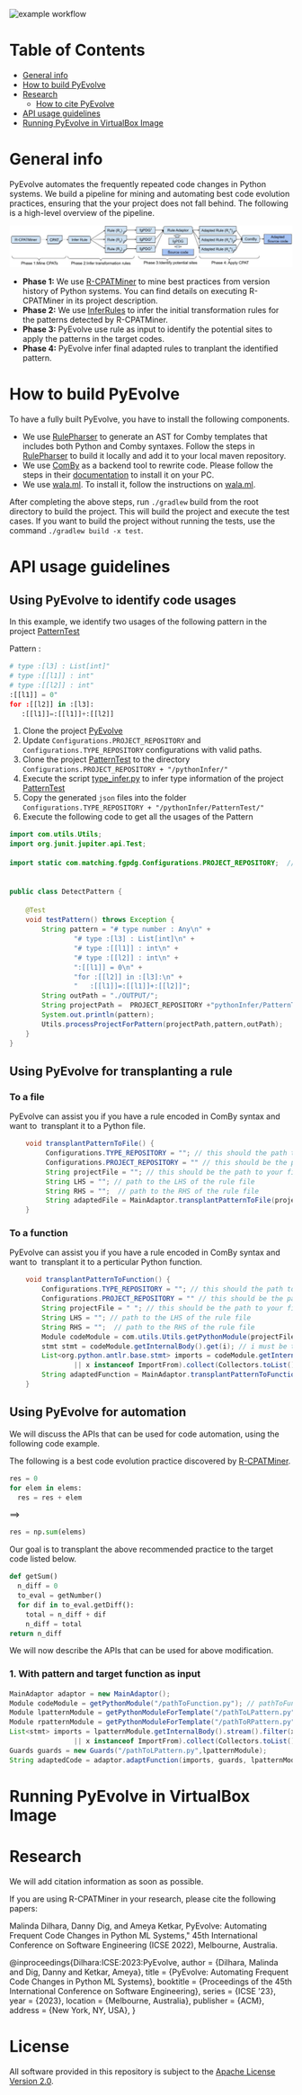 ![example workflow](https://github.com/ameyaKetkar/InferRules/actions/workflows/gradle.yml/badge.svg)

Table of Contents
=================

   * [General info](#general-info)
   * [How to build PyEvolve](#how-to-build-pyevolve)
   * [Research](#research)
      * [How to cite PyEvolve](#research)
   * [API usage guidelines](#api-usage-guidelines)
   * [Running PyEvolve in VirtualBox Image](#running-pyevolve-in-virtualbox-image)
   
# General info 
PyEvolve automates the frequently repeated code changes in Python systems. We build a pipeline for mining and automating best code evolution practices, ensuring that the your project does not fall behind. The following is a high-level overview of the pipeline.

![h](https://github.com/maldil/PyEvolve/blob/cpatminer/workflow.jpg)


- **Phase 1:** We use [R-CPATMiner](https://github.com/maldil/R-CPATMiner) to mine best practices from version history of Python systems. You can find details on executing R-CPATMiner in its project description. 
- **Phase 2:** We use [InferRules](https://github.com/ameyaKetkar/InferRules) to infer the initial transformation rules for the patterns detected by R-CPATMiner.
- **Phase 3:** PyEvolve use rule as input to identify the potential sites to apply the patterns in the target codes. 
- **Phase 4:** PyEvolve infer final adapted rules to tranplant the identified pattern.


# How to build PyEvolve
To have a fully built PyEvolve, you have to install the following components.
- We use [RulePharser](https://github.com/maldil/RulePharser) to generate an AST for Comby templates that includes both Python and Comby syntaxes. Follow the steps in [RulePharser](https://github.com/maldil/RulePharser) to build it locally and add it to your local maven repository.  
- We use [ComBy](https://comby.dev/docs/get-started#install) as a backend tool to rewrite code. Please follow the steps in their [documentation](https://comby.dev/docs/get-started#install) to install it on your PC.
- We use [wala.ml](https://github.com/wala/ML). To install it, follow the instructions on [wala.ml](https://github.com/wala/ML). 

After completing the above steps, run `./gradlew` build from the root directory to build the project. This will build the project and execute the test cases. If you want to build the project without running the tests, use the command `./gradlew build -x test`.

# API usage guidelines
## Using PyEvolve to identify code usages
In this example, we identify two usages of the following pattern in the project [PatternTest](https://github.com/pythonInfer/PatternTest)

Pattern : 
```python
# type :[l3] : List[int]" 
# type :[[l1]] : int" 
# type :[[l2]] : int" 
:[[l1]] = 0" 
for :[[l2]] in :[l3]: 
   :[[l1]]=:[[l1]]+:[[l2]]
```  
1. Clone the project [PyEvolve](https://github.com/pythonInfer/PyEvolve.git)
1. Update `Configurations.PROJECT_REPOSITORY` and `Configurations.TYPE_REPOSITORY` configurations with valid paths. 
2. Clone the project [PatternTest](https://github.com/pythonInfer/PatternTest) to the directory `Configurations.PROJECT_REPOSITORY + "/pythonInfer/"`
3. Execute the script [type_infer.py](https://github.com/pythonInfer/PyEvolve/blob/master/type_infer.py) to infer type information of the project [PatternTest](https://github.com/pythonInfer/PatternTest)
4. Copy the generated `json` files into the folder `Configurations.TYPE_REPOSITORY + "/pythonInfer/PatternTest/"`
5. Execute the following code to get all the usages of the Pattern

```java
import com.utils.Utils;
import org.junit.jupiter.api.Test;

import static com.matching.fgpdg.Configurations.PROJECT_REPOSITORY;  // This must be set to root directory of the folder "pythonInfer"


public class DetectPattern {

    @Test
    void testPattern() throws Exception {
        String pattern = "# type number : Any\n" +
                "# type :[l3] : List[int]\n" +
                "# type :[[l1]] : int\n" +
                "# type :[[l2]] : int\n" +
                ":[[l1]] = 0\n" +
                "for :[[l2]] in :[l3]:\n" +
                "   :[[l1]]=:[[l1]]+:[[l2]]";
        String outPath = "./OUTPUT/"; 
        String projectPath =  PROJECT_REPOSITORY +"pythonInfer/PatternTest";
        System.out.println(pattern);
        Utils.processProjectForPattern(projectPath,pattern,outPath);
    }
}
```

## Using PyEvolve for transplanting a rule
### To a file
PyEvolve can assist you if you have a rule encoded in ComBy syntax and want to  transplant it to a Python file.

```java
    void transplantPatternToFile() {
         Configurations.TYPE_REPOSITORY = ""; // this should the path to your type repository 
         Configurations.PROJECT_REPOSITORY = "" // this should be the path to your projects repository 
         String projectFile = ""; // this should be the path to your file, this path should be the relative path to Configurations.PROJECT_REPOSITORY
         String LHS = ""; // path to the LHS of the rule file
         String RHS = "";  // path to the RHS of the rule file
         String adaptedFile = MainAdaptor.transplantPatternToFile(projectFile, LHS, RHS);   // adaptedFile is the adapted file
    }
```
### To a function
PyEvolve can assist you if you have a rule encoded in ComBy syntax and want to  transplant it to a perticular Python function.
```java
    void transplantPatternToFunction() {
        Configurations.TYPE_REPOSITORY = ""; // this should the path to your type repository 
        Configurations.PROJECT_REPOSITORY = "" // this should be the path to your projects repository 
        String projectFile = " "; // this should be the path to your file, this path should be the relative path to Configurations.PROJECT_REPOSITOR
        String LHS = ""; // path to the LHS of the rule file
        String RHS = "";  // path to the RHS of the rule file
        Module codeModule = com.utils.Utils.getPythonModule(projectFile);
        stmt stmt = codeModule.getInternalBody().get(i); // i must be the statment number of the function.   
        List<org.python.antlr.base.stmt> imports = codeModule.getInternalBody().stream().filter(x -> x instanceof Import
                || x instanceof ImportFrom).collect(Collectors.toList());
        String adaptedFunction = MainAdaptor.transplantPatternToFunction(projectFile, (FunctionDef) stmt,imports,LHS, RHS);
    }
```



## Using PyEvolve for automation
We will discuss the APIs that can be used for code automation, using the following code example.

The following is a best code evolution practice discovered by [R-CPATMiner](https://github.com/maldil/R-CPATMiner).
```python
res = 0
for elem in elems:
  res = res + elem
``` 
==>
```python
res = np.sum(elems)
```

Our goal is to transplant the above recommended practice to the target code listed below.

```python
def getSum()
  n_diff = 0
  to_eval = getNumber()
  for dif in to_eval.getDiff():
    total = n_diff + dif
    n_diff = total
return n_diff    
```

We will now describe the APIs that can be used for above modification. 

### 1. With pattern and target function as input
```java
MainAdaptor adaptor = new MainAdaptor();
Module codeModule = getPythonModule("/pathToFunction.py"); // pathToFunction is the String value of the file path which contains the above target code.
Module lpatternModule = getPythonModuleForTemplate("/pathToLPattern.py");// pathToLPattern is the string value of the file path which has the LHS of the pattern.
Module rpatternModule = getPythonModuleForTemplate("/pathToRPattern.py"); // pathToRFunction is the string value of the file path which has the RHS of the pattern.
List<stmt> imports = lpatternModule.getInternalBody().stream().filter(x -> x instanceof Import
                || x instanceof ImportFrom).collect(Collectors.toList());
Guards guards = new Guards("/pathToLPattern.py",lpatternModule);
String adaptedCode = adaptor.adaptFunction(imports, guards, lpatternModule, rpatternModule, codeModule); // adaptedCode is the final adapted code
```

# Running PyEvolve in VirtualBox Image

# Research
We will add citation information as soon as possible.

If you are using R-CPATMiner in your research, please cite the following papers:

Malinda Dilhara, Danny Dig, and Ameya Ketkar, PyEvolve: Automating Frequent Code Changes in Python ML Systems," 45th International Conference on Software Engineering (ICSE 2022), Melbourne, Australia.

@inproceedings{Dilhara:ICSE:2023:PyEvolve,
author = {Dilhara, Malinda and Dig, Danny and Ketkar, Ameya},
title = {PyEvolve: Automating Frequent Code Changes in Python ML Systems},
booktitle = {Proceedings of the 45th International Conference on Software Engineering},
series = {ICSE '23},
year = {2023},
location = {Melbourne, Australia},
publisher = {ACM},
address = {New York, NY, USA},
}


# License
All software provided in this repository is subject to the [Apache License Version 2.0](LICENSE).

